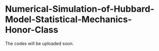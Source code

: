 # Numerical-Simulation-of-Hubbard-Model-Statistical-Mechanics-Honor-Class

The codes will be uploaded soon.
